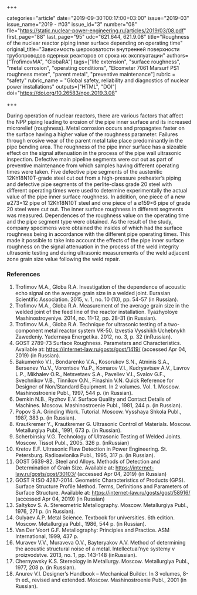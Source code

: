 +++

categories="article"
date="2019-09-30T00:17:00+03:00"
issue="2019-03"
issue_name="2019 - #03"
issue_id="3"
number="08"
file="https://static.nuclear-power-engineering.ru/articles/2019/03/08.pdf"
first_page="88"
last_page="95"
udc="621.644, 621.9.08"
title="Roughness of the nuclear reactor piping inner surface depending on operating time"
original_title="Зависимость шероховатости внутренней поверхности трубопроводов ядерных реакторов от срока их эксплуатации"
authors=["TrofimovMA", "GlobaRA"]
tags=["life extension", "surface roughness", "metal corrosion", "operating conditions", "Elcometer 7061 Marsurf PS1 roughness meter", "parent metal", "preventive maintenance"]
rubric = "safety"
rubric_name = "Global safety, reliability and diagnostics of nuclear power installations"
outputs=["HTML", "DOI"]
doi="https://doi.org/10.26583/npe.2019.3.08"

+++

During operation of nuclear reactors, there are various factors that affect the NPP piping leading to erosion of the pipe inner surface and its increased microrelief (roughness). Metal corrosion occurs and propagates faster on the surface having a higher value of the roughness parameter. Failures through erosive wear of the parent metal take place predominantly in the pipe bending area. The roughness of the pipe inner surface has a sizeable effect on the signal attenuation in the process of the pipe wall ultrasonic inspection. Defective main pipeline segments were cut out as part of preventive maintenance from which samples having different operating times were taken. Five defective pipe segments of the austenitic 12Kh18N10T-grade steel cut out from a high-pressure preheater’s piping and defective pipe segments of the perlite-class grade 20 steel with different operating times were used to determine experimentally the actual value of the pipe inner surface roughness. In addition, one piece of a new ∅273×12 pipe of 12Kh18N10T steel and one piece of a ∅159×6 pipe of grade 20 steel were cut out. The inner surface roughness in different segments was measured. Dependences of the roughness value on the operating time and the pipe segment type were obtained. As the result of the study, company specimens were obtained the insides of which had the surface roughness being in accordance with the different pipe operating times. This made it possible to take into account the effects of the pipe inner surface roughness on the signal attenuation in the process of the weld integrity ultrasonic testing and during ultrasonic measurements of the weld adjacent zone grain size value following the weld repair.

### References

1. Trofimov M.A., Globa R.A. Investigation of the dependence of acoustic echo signal on the average grain size in a welded joint. Eurasian Scientific Association. 2015, v. 1, no. 10 (10), pp. 54-57 (in Russian).
2. Trofimov M.A., Globa R.A. Measurement of the average grain size in the welded joint of the feed line of the reactor installation. Tyazhyoloye Mashinostroyeniye. 2014, no. 11-12, pp. 28-31 (in Russian).
3. Trofimov M.A., Globa R.A. Technique for ultrasonic testing of a two-component metal reactor system VK-50. Izvestia Vysshikh Uchebnykh Zawedeniy. Yadernaya Energetika. 2012, no. 3, p. 32 (inRussian).
4. GOST 2789-73 Surface Roughness. Parameters and Characteristics. Available at: https://internet-law.ru/gosts/gost/1419/ (accessed Apr 04, 2019) (in Russian).
5. Bakumenko V.I., Bondarenko V.A., Kosorukov S.N., Atminis S.A., Bersenev Yu.V., Vorontsov Yu.P., Komarov V.I., Kudryavtsev A.V., Lavrov L.P., Mikhalev O.R., Netsvetaev S.A., Paveliev V.I., Svalov G.F., Svechnikov V.B., Tinnikov O.N., Finashin V.N. Quick Reference for Designer of Non/Standard Equipment. In 2 volumes. Vol. 1. Moscow. Mashinostroenie Publ., 1997, 544 p. (in Russian).
6. Demkin N.B., Ryzhov E.V. Surface Quality and Contact Details of Machines. Moscow. Mashinostroenie Publ., 1981, 244 p. (in Russian).
7. Popov S.A. Grinding Work. Tutorial. Moscow. Vysshaya Shkola Publ., 1987, 383 p. (in Russian).
8. Krautkremer Y., Krautkremer G. Ultrasonic Control of Materials. Moscow. Metallurgiya Publ., 1991, 673 p. (in Russian).
9. Scherbinsky V.G. Technology of Ultrasonic Testing of Welded Joints. Moscow. Tissot Publ., 2005. 326 p. (inRussian)
10. Kretov E.F. Ultrasonic Flaw Detection in Power Engineering. St. Petersburg. Radioavionika Publ., 1995, 317 p. (in Russian).
11. GOST 5639-82. Steel and Alloys. Methods of Detection and Determination of Grain Size. Available at: https://internet-law.ru/gosts/gost/30103/ (accessed Apr 04, 2019) (in Russian)
12. GOST R ISO 4287-2014. Geometric Characteristics of Products (GPS). Surface Structure Profile Method. Terms, Definitions and Parameters of Surface Structure. Available at: https://internet-law.ru/gosts/gost/58916/ (accessed Apr 04, 2019) (in Russian)
13. Saltykov S. А. Stereometric Metallography. Moscow. Metallurgiya Publ., 1976, 271 p. (in Russian).
14. Gulyaev A.P. Metal Science. Textbook for universities. 6th edition. Moscow. Metallurgiya Publ., 1986, 544 p. (in Russian).
15. Van Der Voort G.F. Metallography: Principles and Practice. ASM International, 1999, 437 p.
16. Muravev V.V., Muraveva O.V., Bayteryakov A.V. Method of determining the acoustic structural noise of a metal. Intellectual’nye systemy v proizvodstve. 2013, no. 1, pp. 143-148 (inRussian).
17. Chernyavsky K.S. Stereology in Metallurgy. Moscow. Metallurgiya Publ., 1977, 208 p. (in Russian).
18. Anurev V.I. Designer’s Handbook – Mechanical Builder. In 3 volumes, 8-th ed., revised and extended. Moscow. Mashinostroenie Publ., 2001 (in Russian).